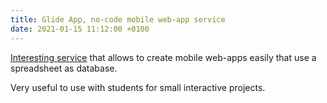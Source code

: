 ```yaml
---
title: Glide App, no-code mobile web-app service
date: 2021-01-15 11:12:00 +0100
---
```




[Interesting service](https://www.glideapps.com/) that allows to create mobile web-apps easily that use a spreadsheet as database.

Very useful to use with students for small interactive projects.